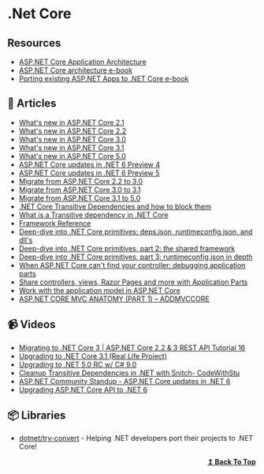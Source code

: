 # .Net Core

## Resources

- [ASP.NET Core Application Architecture](https://dotnet.microsoft.com/learn/aspnet/architecture)
- [ASP.NET Core architecture e-book](https://dotnet.microsoft.com/download/e-book/aspnet/pdf)
- [Porting existing ASP.NET Apps to .NET Core e-book](https://dotnet.microsoft.com/download/e-book/porting-aspnet-apps/pdf)

## 📝 Articles

- [What's new in ASP.NET Core 2.1](https://docs.microsoft.com/en-us/aspnet/core/release-notes/aspnetcore-2.1)
- [What's new in ASP.NET Core 2.2](https://docs.microsoft.com/en-us/aspnet/core/release-notes/aspnetcore-2.2)
- [What's new in ASP.NET Core 3.0](https://docs.microsoft.com/en-us/aspnet/core/release-notes/aspnetcore-3.0)
- [What's new in ASP.NET Core 3.1](https://docs.microsoft.com/en-us/aspnet/core/release-notes/aspnetcore-3.1)
- [What's new in ASP.NET Core 5.0](https://docs.microsoft.com/en-us/aspnet/core/release-notes/aspnetcore-5.0)
- [ASP.NET Core updates in .NET 6 Preview 4](https://devblogs.microsoft.com/aspnet/asp-net-core-updates-in-net-6-preview-4)
- [ASP.NET Core updates in .NET 6 Preview 5](https://devblogs.microsoft.com/aspnet/asp-net-core-updates-in-net-6-preview-5/)
- [Migrate from ASP.NET Core 2.2 to 3.0](https://docs.microsoft.com/en-us/aspnet/core/migration/22-to-30)
- [Migrate from ASP.NET Core 3.0 to 3.1](https://docs.microsoft.com/en-us/aspnet/core/migration/30-to-31)
- [Migrate from ASP.NET Core 3.1 to 5.0](https://docs.microsoft.com/en-us/aspnet/core/migration/31-to-50)
- [.NET Core Transitive Dependencies and how to block them](https://curia.me/net-core-transitive-references-and-how-to-block-them/)
- [What is a Transitive dependency in .NET Core](https://www.thecodebuzz.com/transitive-dependency-in-net-core/)
- [Framework Reference](https://docs.microsoft.com/en-us/aspnet/core/migration/22-to-30?view=aspnetcore-5.0&tabs=visual-studio#framework-reference)
- [Deep-dive into .NET Core primitives: deps.json, runtimeconfig.json, and dll's](https://natemcmaster.com/blog/2017/12/21/netcore-primitives/)
- [Deep-dive into .NET Core primitives, part 2: the shared framework](https://natemcmaster.com/blog/2018/08/29/netcore-primitives-2/)
- [Deep-dive into .NET Core primitives, part 3: runtimeconfig.json in depth](https://natemcmaster.com/blog/2019/01/09/netcore-primitives-3/)
- [When ASP.NET Core can't find your controller: debugging application parts](https://andrewlock.net/when-asp-net-core-cant-find-your-controller-debugging-application-parts/)
- [Share controllers, views, Razor Pages and more with Application Parts](https://docs.microsoft.com/en-us/aspnet/core/mvc/advanced/app-parts?view=aspnetcore-5.0)
- [Work with the application model in ASP.NET Core](https://docs.microsoft.com/en-us/aspnet/core/mvc/controllers/application-model?view=aspnetcore-5.0)
- [ASP.NET CORE MVC ANATOMY (PART 1) – ADDMVCCORE](https://www.stevejgordon.co.uk/asp-net-core-mvc-anatomy-addmvccore)

## 📹 Videos
- [Migrating to .NET Core 3 | ASP.NET Core 2.2 & 3 REST API Tutorial 16](https://www.youtube.com/watch?v=gYy5XJRJkOo)
- [Upgrading to .NET Core 3.1 (Real Life Project)](https://www.youtube.com/watch?v=afyCeCkec4c)
- [Upgrading to .NET 5.0 RC w/ C# 9.0](https://www.youtube.com/watch?v=afyCeCkec4c)
- [Cleanup Transitive Dependencies in .NET with Snitch- CodeWithStu](https://www.youtube.com/watch?v=ZdCn6kpGBhI)
- [ASP.NET Community Standup - ASP.NET Core updates in .NET 6](https://www.youtube.com/watch?v=Mot8qAWEnj8)
- [Upgrading ASP.NET Core API to .NET 6](https://www.youtube.com/watch?v=juyZCgF9g2E)
## 📦 Libraries
- [dotnet/try-convert](https://github.com/dotnet/try-convert) - Helping .NET developers port their projects to .NET Core!


<div align="right">
  <b><a href="#contents">↥ Back To Top</a></b>
</div>